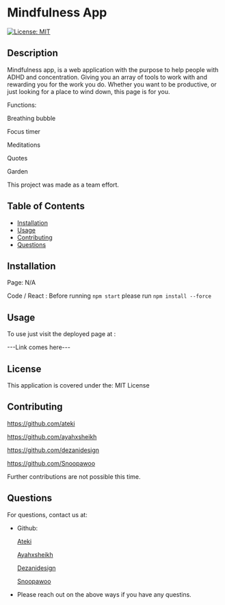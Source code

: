 
# Mindfulness App
[![License: MIT](https://img.shields.io/badge/License-MIT-yellow.svg)](https://opensource.org/licenses/MIT)

## Description

Mindfulness app, is a web application with the purpose to help people with ADHD and concentration. Giving you an array of tools to work with and rewarding you for the work you do. Whether you want to be productive, or just looking for a place to wind down, this page is for you.

Functions:

Breathing bubble

Focus timer

Meditations

Quotes

Garden



This project was made as a team effort.

## Table of Contents

 - [Installation](#installation)
 - [Usage](#usage)
 - [Contributing](#contributing)
 - [Questions](#questions)

## Installation

Page: N/A

Code / React : Before running ```npm start``` please run ```npm install --force```

## Usage

To use just visit the deployed page at :

---Link comes here---

## License 

This application is covered under the: MIT License

## Contributing

https://github.com/ateki

https://github.com/ayahxsheikh

https://github.com/dezanidesign

https://github.com/Snoopawoo

Further contributions are not possible this time.

## Questions

For questions, contact us at:
 - Github:

    [Ateki](https://github.com/ateki)

    [Ayahxsheikh](https://github.com/ayahxsheikh)

    [Dezanidesign](https://github.com/dezanidesign)

    [Snoopawoo](https://github.com/Snoopawoo)

 - Please reach out on the above ways if you have any questins.

    